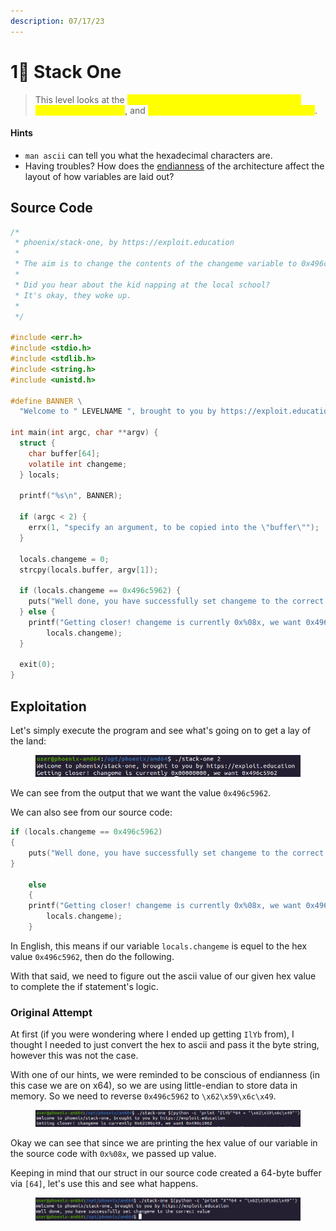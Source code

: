 ```yaml
---
description: 07/17/23
---
```


# 1⃣ Stack One

> This level looks at the <mark style="color:yellow;">concept of modifying variables to specific values in the program</mark>, and <mark style="color:yellow;">how the variables are laid out in memory</mark>.

#### Hints

* `man ascii` can tell you what the hexadecimal characters are.
* Having troubles? How does the [endianness](https://en.wikipedia.org/wiki/Endianness) of the architecture affect the layout of how variables are laid out?

## Source Code

```c
/*
 * phoenix/stack-one, by https://exploit.education
 *
 * The aim is to change the contents of the changeme variable to 0x496c5962
 *
 * Did you hear about the kid napping at the local school?
 * It's okay, they woke up.
 *
 */

#include <err.h>
#include <stdio.h>
#include <stdlib.h>
#include <string.h>
#include <unistd.h>

#define BANNER \
  "Welcome to " LEVELNAME ", brought to you by https://exploit.education"

int main(int argc, char **argv) {
  struct {
    char buffer[64];
    volatile int changeme;
  } locals;

  printf("%s\n", BANNER);

  if (argc < 2) {
    errx(1, "specify an argument, to be copied into the \"buffer\"");
  }

  locals.changeme = 0;
  strcpy(locals.buffer, argv[1]);

  if (locals.changeme == 0x496c5962) {
    puts("Well done, you have successfully set changeme to the correct value");
  } else {
    printf("Getting closer! changeme is currently 0x%08x, we want 0x496c5962\n",
        locals.changeme);
  }

  exit(0);
}
```



## Exploitation

Let's simply execute the program and see what's going on to get a lay of the land:

<figure><img src="../../.gitbook/assets/image (13).png" alt=""><figcaption></figcaption></figure>

We can see from the output that we want the value `0x496c5962`.

We can also see from our source code:

```c
if (locals.changeme == 0x496c5962) 
{
    puts("Well done, you have successfully set changeme to the correct value");
} 
    
    else 
    {
    printf("Getting closer! changeme is currently 0x%08x, we want 0x496c5962\n",
        locals.changeme);
    }
```

In English, this means if our variable `locals.changeme` is equel to the hex value `0x496c5962`, then do the following.

With that said, we need to figure out the ascii value of our given hex value to complete the if statement's logic.

### Original Attempt

At first (if you were wondering where I ended up getting `IlYb` from), I thought I needed to just convert the hex to ascii and pass it the byte string, however this was not the case.

With one of our hints, we were reminded to be conscious of endianness (in this case we are on x64), so we are using little-endian to store data in memory. So we need to reverse `0x496c5962` to `\x62\x59\x6c\x49`.

<figure><img src="../../.gitbook/assets/image (3).png" alt=""><figcaption></figcaption></figure>

Okay we can see that since we are printing the hex value of our variable in the source code with `0x%08x`, we passed up value.

Keeping in mind that our struct in our source code created a 64-byte buffer via `[64]`, let's use this and see what happens.

<figure><img src="../../.gitbook/assets/image (12).png" alt=""><figcaption></figcaption></figure>
